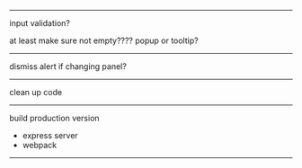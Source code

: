 
***
input validation?

at least make sure not empty????
popup or tooltip?
***
dismiss alert if changing panel?
***
clean up code
***
build production version
* express server
* webpack
***
